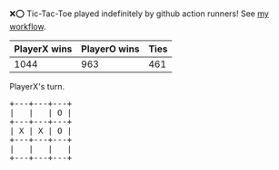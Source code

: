 :x::o: Tic-Tac-Toe played indefinitely by github action runners! See [my workflow](.github/workflows/play.yaml).

|PlayerX wins|PlayerO wins|Ties|
|-|-|-|
|1044|963|461|

PlayerX's turn.

<pre>
+---+---+---+
|   |   | O |
+---+---+---+
| X | X | O |
+---+---+---+
|   |   |   |
+---+---+---+
</pre>